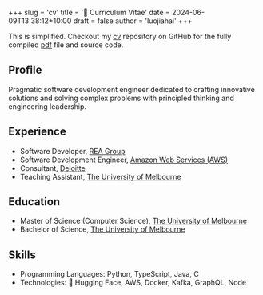 +++
slug = 'cv'
title = '📜 Curriculum Vitae'
date = 2024-06-09T13:38:12+10:00
draft = false
author = 'luojiahai'
+++

This is simplified. Checkout my [cv](https://github.com/luojiahai/cv/) repository on GitHub for the fully compiled
[pdf](https://github.com/luojiahai/cv/blob/main/cv.pdf) file and source code.

## Profile

Pragmatic software development engineer dedicated to crafting innovative solutions and solving complex problems with
principled thinking and engineering leadership.

## Experience

- Software Developer, [REA Group](https://www.rea-group.com/)
- Software Development Engineer, [Amazon Web Services (AWS)](https://aws.amazon.com/)
- Consultant, [Deloitte](https://www.deloitte.com/)
- Teaching Assistant, [The University of Melbourne](https://www.unimelb.edu.au/)

## Education
- Master of Science (Computer Science), [The University of Melbourne](https://www.unimelb.edu.au/)
- Bachelor of Science, [The University of Melbourne](https://www.unimelb.edu.au/)

## Skills

- Programming Languages: Python, TypeScript, Java, C
- Technologies: 🤗 Hugging Face, AWS, Docker, Kafka, GraphQL, Node
